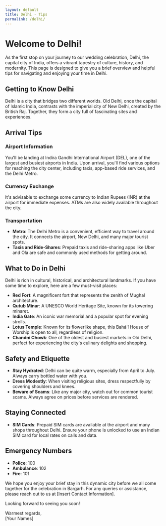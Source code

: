 ```yaml
---
layout: default
title: Delhi - Tips 
permalink: /delhi/
---
```


# Welcome to Delhi!

As the first stop on your journey to our wedding celebration, Delhi, the capital city of India, offers a vibrant tapestry of culture, history, and modernity. This page is designed to give you a brief overview and helpful tips for navigating and enjoying your time in Delhi.

## Getting to Know Delhi

Delhi is a city that bridges two different worlds. Old Delhi, once the capital of Islamic India, contrasts with the imperial city of New Delhi, created by the British Raj. Together, they form a city full of fascinating sites and experiences.

## Arrival Tips

### Airport Information
You'll be landing at Indira Gandhi International Airport (DEL), one of the largest and busiest airports in India. Upon arrival, you'll find various options for reaching the city center, including taxis, app-based ride services, and the Delhi Metro.

### Currency Exchange
It's advisable to exchange some currency to Indian Rupees (INR) at the airport for immediate expenses. ATMs are also widely available throughout the city.

### Transportation
- **Metro**: The Delhi Metro is a convenient, efficient way to travel around the city. It connects the airport, New Delhi, and many major tourist spots.
- **Taxis and Ride-Shares**: Prepaid taxis and ride-sharing apps like Uber and Ola are safe and commonly used methods for getting around.

## What to Do in Delhi

Delhi is rich in cultural, historical, and architectural landmarks. If you have some time to explore, here are a few must-visit places:

- **Red Fort**: A magnificent fort that represents the zenith of Mughal architecture.
- **Qutub Minar**: A UNESCO World Heritage Site, known for its towering minaret.
- **India Gate**: An iconic war memorial and a popular spot for evening strolls.
- **Lotus Temple**: Known for its flowerlike shape, this Bahá'í House of Worship is open to all, regardless of religion.
- **Chandni Chowk**: One of the oldest and busiest markets in Old Delhi, perfect for experiencing the city's culinary delights and shopping.

## Safety and Etiquette

- **Stay Hydrated**: Delhi can be quite warm, especially from April to July. Always carry bottled water with you.
- **Dress Modestly**: When visiting religious sites, dress respectfully by covering shoulders and knees.
- **Beware of Scams**: Like any major city, watch out for common tourist scams. Always agree on prices before services are rendered.

## Staying Connected

- **SIM Cards**: Prepaid SIM cards are available at the airport and many shops throughout Delhi. Ensure your phone is unlocked to use an Indian SIM card for local rates on calls and data.

## Emergency Numbers

- **Police**: 100
- **Ambulance**: 102
- **Fire**: 101

We hope you enjoy your brief stay in this dynamic city before we all come together for the celebration in Bargarh. For any queries or assistance, please reach out to us at [Insert Contact Information].

Looking forward to seeing you soon!

Warmest regards,  
[Your Names]
